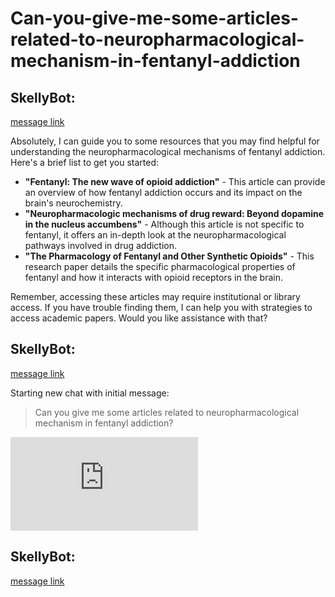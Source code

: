 # Can-you-give-me-some-articles-related-to-neuropharmacological-mechanism-in-fentanyl-addiction

## **SkellyBot**:

 [message link](https://discord.com/channels/1194766712680222800/1213990758017671179/1213990769048817694) 

 Absolutely, I can guide you to some resources that you may find helpful for understanding the neuropharmacological mechanisms of fentanyl addiction. Here's a brief list to get you started:

- **"Fentanyl: The new wave of opioid addiction"** - This article can provide an overview of how fentanyl addiction occurs and its impact on the brain's neurochemistry.
- **"Neuropharmacologic mechanisms of drug reward: Beyond dopamine in the nucleus accumbens"** - Although this article is not specific to fentanyl, it offers an in-depth look at the neuropharmacological pathways involved in drug addiction.
- **"The Pharmacology of Fentanyl and Other Synthetic Opioids"** - This research paper details the specific pharmacological properties of fentanyl and how it interacts with opioid receptors in the brain.

Remember, accessing these articles may require institutional or library access. If you have trouble finding them, I can help you with strategies to access academic papers. Would you like assistance with that?

## **SkellyBot**:

 [message link](https://discord.com/channels/1194766712680222800/1213990758017671179/1213990763990355988) 

 Starting new chat with initial message:

> Can you give me some articles related to neuropharmacological mechanism in fentanyl addiction?

![chat-1213990758017671179.json](https://cdn.discordapp.com/attachments/1213990758017671179/1213990824912752650/chat-1213990758017671179.json?ex=66132b8f&is=6600b68f&hm=7c7f4a9d16fe8b8522d74c8df108cc71d8e7afcd86bf40b25606ef9c25b256d8&)

## **SkellyBot**:

 [message link](https://discord.com/channels/1194766712680222800/1213990758017671179/1213990760257421413) 

 

